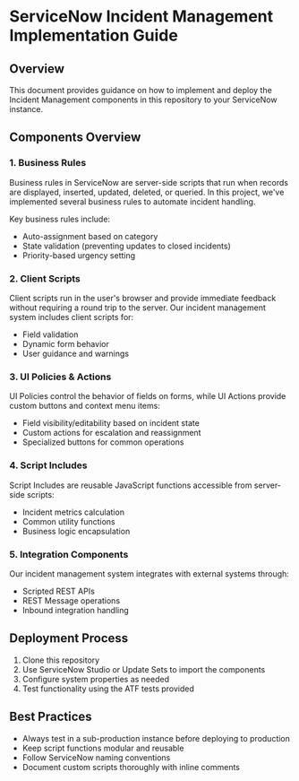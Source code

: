 # ServiceNow Incident Management Implementation Guide

## Overview

This document provides guidance on how to implement and deploy the Incident Management components in this repository to your ServiceNow instance.

## Components Overview

### 1. Business Rules

Business rules in ServiceNow are server-side scripts that run when records are displayed, inserted, updated, deleted, or queried. In this project, we've implemented several business rules to automate incident handling.

Key business rules include:
- Auto-assignment based on category
- State validation (preventing updates to closed incidents)
- Priority-based urgency setting

### 2. Client Scripts

Client scripts run in the user's browser and provide immediate feedback without requiring a round trip to the server. Our incident management system includes client scripts for:
- Field validation
- Dynamic form behavior
- User guidance and warnings

### 3. UI Policies & Actions

UI Policies control the behavior of fields on forms, while UI Actions provide custom buttons and context menu items:
- Field visibility/editability based on incident state
- Custom actions for escalation and reassignment
- Specialized buttons for common operations

### 4. Script Includes

Script Includes are reusable JavaScript functions accessible from server-side scripts:
- Incident metrics calculation
- Common utility functions
- Business logic encapsulation

### 5. Integration Components

Our incident management system integrates with external systems through:
- Scripted REST APIs
- REST Message operations
- Inbound integration handling

## Deployment Process

1. Clone this repository
2. Use ServiceNow Studio or Update Sets to import the components
3. Configure system properties as needed
4. Test functionality using the ATF tests provided

## Best Practices

- Always test in a sub-production instance before deploying to production
- Keep script functions modular and reusable
- Follow ServiceNow naming conventions
- Document custom scripts thoroughly with inline comments
